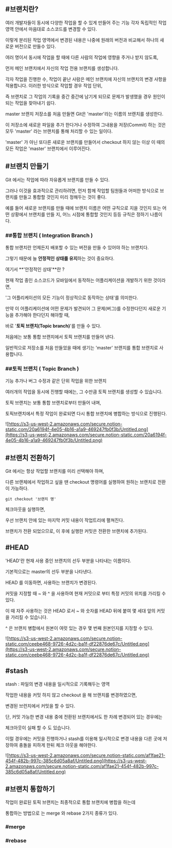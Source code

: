 ## #브랜치란?

여러 개발자들이 동시에 다양한 작업을 할 수 있게 만들어 주는 기능 각자 독립적인 작업 영역 안에서 마음대로 소스코드를 변경할 수 있다. 

이렇게 분리된 작업 영역에서 변경된 내용은 나중에 원래의 버전과 비교해서 하나의 새로운 버전으로 만들수 있다.

여러 명이서 동시에 작업을 할 때에 다른 사람의 작업에 영향을 주거나 받지 않도록, 

먼저 메인 브랜치에서 자신의 작업 전용 브랜치를 생성합니다. 

각자 작업을 진행한 수, 작업이 끝난 사람은 메인 브랜치에 자신의 브랜치의 변경 사항을 적용합니다. 이러한 방식으로 작업할 경우 작업 단위, 

즉 브랜치로 그 작업의 기록을 중간 중간에 남기게 되므로 문제가 발생했을 경우 원인이 되는 작업을 찾아내기 쉽다.

master 브랜치 저장소를 처음 만들면 Git은 'master'라는 이름의 브랜치를 생성한다. 

이 저장소에 새로운 파일을 추가 한다거나 수정하여 그내용을 저장(Commit) 하는 것은 모두 'master' 라는 브랜치를 통해 처리할 수 있는 일이다.

'master' 가 아닌 또다른 새로운 브랜치를 만들어서 checkout 하지 않는 이상 이 때의 모든 작업은 'master' 브랜치에서 이루어진다.

## #브랜치 만들기

Git 에서는 작업에 따라 자유롭게 브랜치를 만들 수 있다. 

그러나 이것을 효과적으로 관리하려면, 먼저 함께 작업할 팀원들과 어떠한 방식으로 브랜치를 만들고 통합할 것인지 미리 정해두는 것이 좋다. 

예를 들어 새로운 브랜치를 만들 때에 브랜치 이름은 어떤 규칙으로 지을 것인지 또는 어떤 상황에서 브랜치를 만들 지, 어느 시점에 통합할 것인지 등등 규칙은 정하기 나름이다.

### ##통합 브랜치 ( Integration Branch )

통합 브랜치란 언제든지 배포할 수 있는 버전을 만들 수 있어야 하는 브랜치다. 

그렇기 때문에 늘 **안정적인 상태를 유지**하는 것이 중요하다. 

여기서 **'안정적인 상태'**란 ?

현재 작업 중인 소스코드가 모바일에서 동작하는 어플리케이션을 개발하기 위한 것이라면, 

'그 어플리케이션의 모든 기능이 정상적으로 동작하는 상태'를 의미한다.

만약 이 어플리케이션에 어떤 문제가 발견되어 그 문제(버그)를 수정한다던지 새로운 기능을 추가해야 한다던지 해야할 때, 

바로 '**토픽 브랜치(Topic branch)**'를 만들 수 있다. 

처음에는 보통 통합 브랜치에서 토픽 브랜치를 만들어 낸다.

일반적으로 저장소를 처음 만들었을 때에 생기는 'master' 브랜치를 통합 브랜치로 사용합니다.

### ##토픽 브랜치 ( Topic Branch )

기능 추가나 버그 수정과 같은 단위 작업을 위한 브랜치

여러개의 작업을 동시에 진행할 때에는, 그 수만큼 토픽 브랜치를 생성할 수 있습니다.

토픽 브랜치는 보통 통합 브랜치로부터 만들어 내며,

토픽브랜치에서 특정 작업이 완료되면 다시 통합 브랜치에 병합하는 방식으로 진행된다.

![https://s3-us-west-2.amazonaws.com/secure.notion-static.com/20a6194f-4e05-4b16-a1a9-469247fb0f3b/Untitled.png](https://s3-us-west-2.amazonaws.com/secure.notion-static.com/20a6194f-4e05-4b16-a1a9-469247fb0f3b/Untitled.png)

## #브랜치 전환하기

Git 에서는 항상 작업할 브랜치를 미리 선택해야 하며,

다른 브랜체에서 작업하고 싶을 땐 checkout 명령어를 실행하여 원하는 브랜치로 전환이 가능하다.

```
git checkout '브랜치 명'
```

체크아웃을 실행하면,

우선 브랜치 안에 있는 마지막 커밋 내용이 작업트리에 펼쳐진다.

브랜치가 전환 되었으므로, 이 후에 실행한 커밋은 전환한 브랜치에 추가된다.

## #HEAD

'HEAD'란 현재 사용 중인 브랜치의 선두 부분을 나타내는 이름이다.

기본적으로는 master의 선두 부분을 나타낸다.

HEAD 를 이동하면, 사용하는 브랜치가 변경된다.

커밋을 지정할 때 ~ 와 ^ 을 사용하여 현재 커밋으로 부터 특정 커밋의 위치를 가리킬 수 있다.

이 때 자주 사용하는 것은 HEAD 로서 ~ 와 숫자를 HEAD 뒤에 붙여 몇 세대 앞의 커밋을 가리킬 수 있습니다.

^ 은 브랜치 병합에서 원본이 여럿 있는 경우 몇 번째 원본인지를 지정할 수 있다.

![https://s3-us-west-2.amazonaws.com/secure.notion-static.com/ceebe468-9726-4d2c-ba1f-df22876de67c/Untitled.png](https://s3-us-west-2.amazonaws.com/secure.notion-static.com/ceebe468-9726-4d2c-ba1f-df22876de67c/Untitled.png)

## #stash

stash : 파일의 변경 내용을 일시적으로 기록해두는 영역

작업한 내용을 커밋 하지 않고 checkout 을 해 브랜치를 변경하였으면,

변경된 브런치에서 커밋을 할 수 있다.

단, 커밋 가능한 변경 내용 중에 전환된 브랜치에서도 한 차례 변경되어 있는 경우에는

체크아웃이 실패 할 수 도 있습니다.

이럴 경우에는 커밋을 진행하거나 stash를 이용해 일시적으로 변경 내용을 다른 곳에 저장하여 충돌을 피하게 한뒤 체크 아웃을 해야한다.

![https://s3-us-west-2.amazonaws.com/secure.notion-static.com/af1fae21-454f-482b-997c-385c6d05a8af/Untitled.png](https://s3-us-west-2.amazonaws.com/secure.notion-static.com/af1fae21-454f-482b-997c-385c6d05a8af/Untitled.png)

## #브랜치 통합하기

작업이 완료된 토픽 브랜치는 최종적으로 통합 브랜치에 병합을 하는데

통합하는 방법으로 는 merge 와 rebase 2가지 종류가 있다.

### #merge

### #rebase

